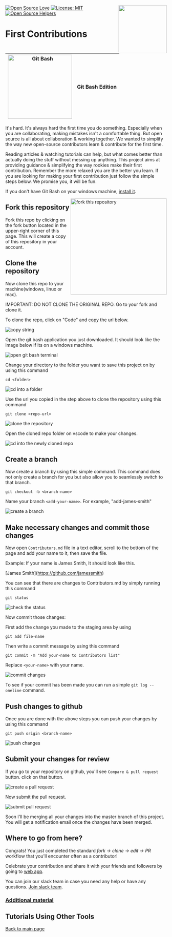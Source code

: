 [![Open Source Love](https://badges.frapsoft.com/os/v1/open-source.svg?v=103)](https://github.com/ellerbrock/open-source-badges/)
[<img align="right" width="150" src="https://firstcontributions.github.io/assets/gui-tool-tutorials/github-desktop-old-version-tutorial/join-slack-team.png">](https://join.slack.com/t/firstcontributors/shared_invite/zt-1hg51qkgm-Xc7HxhsiPYNN3ofX2_I8FA)
[![License: MIT](https://img.shields.io/badge/License-MIT-green.svg)](https://opensource.org/licenses/MIT)
[![Open Source Helpers](https://www.codetriage.com/roshanjossey/first-contributions/badges/users.svg)](https://www.codetriage.com/roshanjossey/first-contributions)

# First Contributions

| <img alt="Git Bash" src="https://cdn.icon-icons.com/icons2/2699/PNG/512/git_scm_logo_icon_170096.png" width="200"> | Git Bash Edition |
| ------------------------------------------------------------------------------------------------------------------ | ---------------- |

It's hard. It's always hard the first time you do something. Especially when you are collaborating, making mistakes isn't a comfortable thing. But open source is all about collaboration & working together. We wanted to simplify the way new open-source contributors learn & contribute for the first time.

Reading articles & watching tutorials can help, but what comes better than actually doing the stuff without messing up anything. This project aims at providing guidance & simplifying the way rookies make their first contribution. Remember the more relaxed you are the better you learn. If you are looking for making your first contribution just follow the simple steps below. We promise you, it will be fun.

If you don't have Git Bash on your windows machine, [install it](https://git-scm.com/download/win).

<img align="right" width="300" src="https://firstcontributions.github.io/assets/gui-tool-tutorials/github-desktop-tutorial/fork.png" alt="fork this repository" />

## Fork this repository

Fork this repo by clicking on the fork button located in the upper-right corner of this page.
This will create a copy of this repository in your account.

## Clone the repository

Now clone this repo to your machine(windows, linux or mac).

IMPORTANT: DO NOT CLONE THE ORIGINAL REPO. Go to your fork and clone it.

To clone the repo, click on "Code" and copy the url below.

<img src="https://firstcontributions.github.io/assets/cli-tool-tutorials/git-bash-windows-tutorial/gb-clone-1.png" alt="copy string" />

Open the git bash application you just downloaded. It should look like the image below if its on a windows machine.

<img src="https://firstcontributions.github.io/assets/cli-tool-tutorials/git-bash-windows-tutorial/gb-terminal-1.png" alt="open git bash terminal" />

Change your directory to the folder you want to save this project on by using this command

`cd <folder>`

<img src="https://firstcontributions.github.io/assets/cli-tool-tutorials/git-bash-windows-tutorial/gb-terminal-2.png" alt="cd into a folder" />

Use the url you copied in the step above to clone the repository using this command

`git clone <repo-url>`

<img src="https://firstcontributions.github.io/assets/cli-tool-tutorials/git-bash-windows-tutorial/gb-clone-2.png" alt="clone the repository" />

Open the cloned repo folder on vscode to make your changes.

<img src="https://firstcontributions.github.io/assets/cli-tool-tutorials/git-bash-windows-tutorial/gb-terminal-3.png" alt="cd into the newly cloned repo" />

## Create a branch

Now create a branch by using this simple command. This command does not only create a branch for you but also allow you to seamlessly switch to that branch.

```
git checkout -b <branch-name>
```

Name your branch `<add-your-name>`. For example, "add-james-smith"

<img src="https://firstcontributions.github.io/assets/cli-tool-tutorials/git-bash-windows-tutorial/gb-branch.png" alt="create a branch" />

## Make necessary changes and commit those changes

Now open `Contributors.md` file in a text editor, scroll to the bottom of the page and add your name to it, then save the file.

Example: If your name is James Smith, It should look like this.

\[James Smith](https://github.com/jamessmith)

You can see that there are changes to Contributors.md by simply running this command

`git status`

<img src="https://firstcontributions.github.io/assets/cli-tool-tutorials/git-bash-windows-tutorial/gb-status.png" alt="check the status" />

Now commit those changes:

First add the change you made to the staging area by using

`git add file-name`

Then write a commit message by using this command

`git commit -m "Add your-name to Contributors list"`

Replace `<your-name>` with your name.

<img src="https://firstcontributions.github.io/assets/cli-tool-tutorials/git-bash-windows-tutorial/gb-commit.png" alt="commit changes" />

To see if your commit has been made you can run a simple `git log --oneline` command.

## Push changes to github

Once you are done with the above steps you can push your changes by using this command

`git push origin <branch-name>`

<img src="https://firstcontributions.github.io/assets/cli-tool-tutorials/git-bash-windows-tutorial/gb-push.png" alt="push changes" />

## Submit your changes for review

If you go to your repository on github, you'll see `Compare & pull request` button. click on that button.

<img src="https://firstcontributions.github.io/assets/gui-tool-tutorials/github-desktop-tutorial/compare-and-pull.png" alt="create a pull request" />

Now submit the pull request.

<img src="https://firstcontributions.github.io/assets/gui-tool-tutorials/github-desktop-tutorial/submit-pull-request.png" alt="submit pull request" />

Soon I'll be merging all your changes into the master branch of this project. You will get a notification email once the changes have been merged.

## Where to go from here?

Congrats! You just completed the standard _fork -> clone -> edit -> PR_ workflow that you'll encounter often as a contributor!

Celebrate your contribution and share it with your friends and followers by going to [web app](https://firstcontributions.github.io#social-share).

You can join our slack team in case you need any help or have any questions. [Join slack team](https://join.slack.com/t/firstcontributors/shared_invite/zt-1hg51qkgm-Xc7HxhsiPYNN3ofX2_I8FA).

### [Additional material](../additional-material/git_workflow_scenarios/additional-material.md)

## Tutorials Using Other Tools

[Back to main page](https://github.com/firstcontributions/first-contributions#tutorials-using-other-tools)
